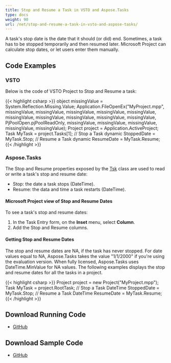 ```yaml
---
title: Stop and Resume a Task in VSTO and Aspose.Tasks
type: docs
weight: 90
url: /net/stop-and-resume-a-task-in-vsto-and-aspose-tasks/
---
```


A task's stop date is the date that it should (or did) end. Sometimes, a task has to be stopped temporarily and then resumed later. Microsoft Project can calculate stop dates, or let users enter them manually.

## **Code Examples**
### **VSTO**
Below is the code of VSTO Project to Stop and Resume a task:

{{< highlight csharp >}}
object missingValue = System.Reflection.Missing.Value;
Application.FileOpenEx("MyProject.mpp",
    missingValue, missingValue, missingValue, missingValue,
    missingValue, missingValue, missingValue, missingValue,
    missingValue, missingValue, PjPoolOpen.pjPoolReadOnly,
    missingValue, missingValue, missingValue, missingValue,
    missingValue);
Project project = Application.ActiveProject;
Task MyTask = project.Tasks[1];
// Stop a Task
dynamic StoppedDate = MyTask.Stop;
// Resume a Task
dynamic ResumeDate = MyTask.Resume;
{{< /highlight >}}

### **Aspose.Tasks**
The Stop and Resume properties exposed by the [Tsk](https://apireference.aspose.com/tasks/net/aspose.tasks/tsk) class are used to read or write a task's stop and resume date:

- Stop: the date a task stops (DateTime).
- Resume: the data and time a task restarts (DateTime).

#### **Microsoft Project view of Stop and Resume Dates**
To see a task's stop and resume dates:

1. In the Task Entry form, on the **Inset** menu, select **Column**.
2. Add the Stop and Resume columns. 

#### **Getting Stop and Resume Dates**
The stop and resume dates are NA, if the task has never stopped. For date values equal to NA, Aspose.Tasks takes the value "1/1/2000" if you're using the evaluation version. When fully licensed, Aspose.Tasks uses DateTime.MinValue for NA values. The following examples displays the stop and resume dates for all the tasks in a project.

{{< highlight csharp >}}
Project project = new Project("MyProject.mpp");
Task MyTask = project.RootTask;
// Stop a Task
DateTime StoppedDate = MyTask.Stop;
// Resume a Task
DateTime ResumeDate = MyTask.Resume;
{{< /highlight >}}

## **Download Running Code**
- [GitHub](https://github.com/aspose-tasks/Aspose.Tasks-for-.NET/tree/master/Plugins/Aspose.Tasks%20Vs%20VSTO/Code%20Comparison/Stop%20and%20Resume%20a%20Task)
## **Download Sample Code**
- [GitHub](https://github.com/aspose-tasks/Aspose.Tasks-for-.NET/releases/tag/AsposeTaskNETVsVSTOProjectv1.1)
